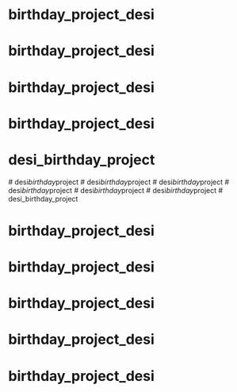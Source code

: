 # birthday_project_desi
# birthday_project_desi
# birthday_project_desi
# birthday_project_desi
# desi_birthday_project
#   d e s i _ b i r t h d a y _ p r o j e c t  
 #   d e s i _ b i r t h d a y _ p r o j e c t  
 #   d e s i _ b i r t h d a y _ p r o j e c t  
 #   d e s i _ b i r t h d a y _ p r o j e c t  
 #   d e s i _ b i r t h d a y _ p r o j e c t  
 #   d e s i _ b i r t h d a y _ p r o j e c t  
 # desi_birthday_project
# birthday_project_desi
# birthday_project_desi
# birthday_project_desi
# birthday_project_desi
# birthday_project_desi
